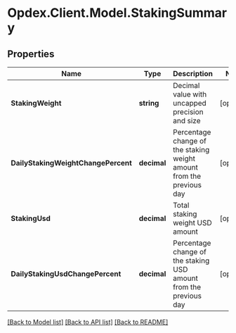 # Opdex.Client.Model.StakingSummary

## Properties

Name | Type | Description | Notes
------------ | ------------- | ------------- | -------------
**StakingWeight** | **string** | Decimal value with uncapped precision and size | [optional] 
**DailyStakingWeightChangePercent** | **decimal** | Percentage change of the staking weight amount from the previous day | [optional] 
**StakingUsd** | **decimal** | Total staking weight USD amount | [optional] 
**DailyStakingUsdChangePercent** | **decimal** | Percentage change of the staking USD amount from the previous day | [optional] 

[[Back to Model list]](../README.md#documentation-for-models) [[Back to API list]](../README.md#documentation-for-api-endpoints) [[Back to README]](../README.md)

